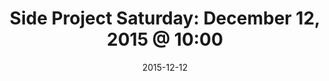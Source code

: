 ---
title:  "Side Project Saturday: December 12, 2015 @ 10:00"
date:   2015-12-12
meetup_id: "227117449"
meetup_url: "http://www.meetup.com/CocoaHeads-Montreal/events/227117449/"
venue_name: "GAB Café Collaboratif"
venue_address: "4815-A Boul. Saint-Laurent, Montréal, QC"
venue_address_map_url: "http://maps.google.com/maps?q=4815-A+Boul.+Saint-Laurent%2C+Montréal%2C+QC%2C+ca"
---